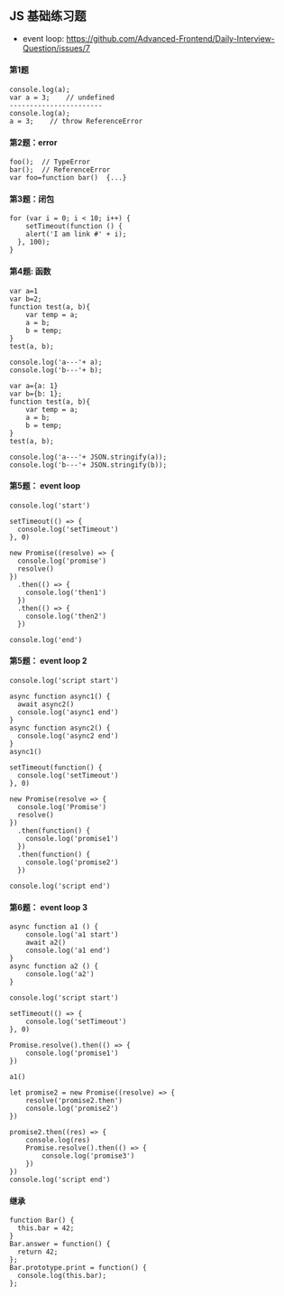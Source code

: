 ## JS 基础练习题

* event loop: https://github.com/Advanced-Frontend/Daily-Interview-Question/issues/7

#### 第1题

    console.log(a);
    var a = 3;    // undefined
    -----------------------
    console.log(a);
    a = 3;    // throw ReferenceError

#### 第2题：error

    foo();	// TypeError
    bar();	// ReferenceError
    var foo=function bar()	{...}

#### 第3题：闭包

    for (var i = 0; i < 10; i++) {  
        setTimeout(function () {
        alert('I am link #' + i);
      }, 100);
    }

#### 第4题: 函数

```
var a=1
var b=2; 
function test(a, b){
    var temp = a; 
    a = b; 
    b = temp; 
} 
test(a, b); 

console.log('a---'+ a);
console.log('b---'+ b);
```

```
var a={a: 1}
var b={b: 1}; 
function test(a, b){
    var temp = a; 
    a = b; 
    b = temp; 
} 
test(a, b); 

console.log('a---'+ JSON.stringify(a));
console.log('b---'+ JSON.stringify(b));
```
#### 第5题： event loop

```
console.log('start')

setTimeout(() => {
  console.log('setTimeout')
}, 0)

new Promise((resolve) => {
  console.log('promise')
  resolve()
})
  .then(() => {
    console.log('then1')
  })
  .then(() => {
    console.log('then2')
  })

console.log('end')
```

#### 第5题： event loop 2

```
console.log('script start')

async function async1() {
  await async2()
  console.log('async1 end')
}
async function async2() {
  console.log('async2 end')
}
async1()

setTimeout(function() {
  console.log('setTimeout')
}, 0)

new Promise(resolve => {
  console.log('Promise')
  resolve()
})
  .then(function() {
    console.log('promise1')
  })
  .then(function() {
    console.log('promise2')
  })

console.log('script end')
```

#### 第6题： event loop 3
```
async function a1 () {
    console.log('a1 start')
    await a2()
    console.log('a1 end')
}
async function a2 () {
    console.log('a2')
}

console.log('script start')

setTimeout(() => {
    console.log('setTimeout')
}, 0)

Promise.resolve().then(() => {
    console.log('promise1')
})

a1()

let promise2 = new Promise((resolve) => {
    resolve('promise2.then')
    console.log('promise2')
})

promise2.then((res) => {
    console.log(res)
    Promise.resolve().then(() => {
        console.log('promise3')
    })
})
console.log('script end')
```

#### 继承

```
function Bar() {
  this.bar = 42;
}
Bar.answer = function() {
  return 42;
};
Bar.prototype.print = function() {
  console.log(this.bar);
};
```